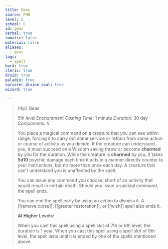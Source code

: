 ```yaml
---
title: Geas
source: PHB
level: 5
school: E
id: geas
verbal: true
somatic: false
material: false
aliases:
  - geas
tags:
  - spell
bard: true
cleric: true
druid: true
paladin: true
sorcerer_divine_soul: true
wizard: true

---
```

>[!tip] Geas
>
> *5th level Enchantment*
> *Casting Time:* 1 minute
> *Duration:* 30 day
> *Components:* V
>
>You place a magical command on a creature that you can see within range, forcing it to carry out some service or refrain from some action or course of activity as you decide. If the creature can understand you, it must succeed on a Wisdom saving throw or become **charmed** by you for the duration. While the creature is **charmed** by you, it takes **5d10** psychic damage each time it acts in a manner directly counter to your instructions, but no more than once each day. A creature that can't understand you is unaffected by the spell.
>
>You can issue any command you choose, short of an activity that would result in certain death. Should you issue a suicidal command, the spell ends.
>
>You can end the spell early by using an action to dismiss it. A [[remove curse]], [[greater restoration]], or [[wish]] spell also ends it.
>
>**At Higher Levels:**
>
>When you cast this spell using a spell slot of 7th or 8th level, the duration is 1 year. When you cast this spell using a spell slot of 9th level, the spell lasts until it is ended by one of the spells mentioned above.
>

